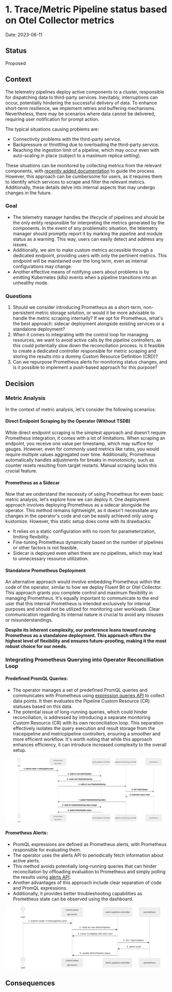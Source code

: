# 1. Trace/Metric Pipeline status based on Otel Collector metrics

Date: 2023-06-11

## Status

Proposed

## Context

The telemetry pipelines deploy active components to a cluster, responsible for dispatching data to third-party services. 
Inevitably, interruptions can occur, potentially hindering the successful delivery of data. 
To enhance short-term resilience, we implement retries and buffering mechanisms. 
Nevertheless, there may be scenarios where data cannot be delivered, requiring user notification for prompt action.

The typical situations causing problems are:

* Connectivity problems with the third-party service.
* Backpressure or throttling due to overloading the third-party service.
* Reaching the ingestion limit of a pipeline, which may occur even with auto-scaling in place (subject to a maximum replica setting).

These situations can be monitored by collecting metrics from the relevant components, with [recently added documentation](https://github.com/kyma-project/telemetry-manager/pull/423) to guide the process. 
However, this approach can be cumbersome for users, as it requires them to identify which services to scrape and filter the relevant metrics. 
Additionally, these details delve into internal aspects that may undergo changes in the future.

### Goal
* The telemetry manager handles the lifecycle of pipelines and should be the only entity responsible for interpreting the metrics generated by the components.
In the event of any problematic situation, the telemetry manager should promptly report it by marking the pipeline and module status as a warning. This way, users can easily detect and address any issues.
* Additionally, we aim to make custom metrics accessible through a dedicated endpoint, providing users with only the pertinent metrics. This endpoint will be maintained over the long term, even as internal configurations may change.
* Another effective means of notifying users about problems is by emitting Kubernetes (k8s) events when a pipeline transitions into an unhealthy mode.

### Questions
1. Should we consider introducing Prometheus as a short-term, non-persistent metric storage solution, or would it be more advisable to handle the metric scraping internally? 
If we opt for Prometheus, what's the best approach: sidecar deployment alongside existing services or a standalone deployment?
2. When it comes to integrating with the control loop for managing resources, we want to avoid active calls by the pipeline controllers, as this could potentially slow down the reconciliation process. 
Is it feasible to create a dedicated controller responsible for metric scraping and storing the results into a dummy Custom Resource Definition (CRD)?
3. Can we repurpose Prometheus alerts for monitoring status changes, and is it possible to implement a push-based approach for this purpose?

## Decision

### Metric Analysis

In the context of metric analysis, let's consider the following scenarios:

#### Direct Endpoint Scraping by the Operator (Without TSDB)

While direct endpoint scraping is the simplest approach and doesn't require Prometheus integration, it comes with a lot of limitations. 
When scraping an endpoint, you receive one value per timestamp, which may suffice for gauges. However, even for commonly used metrics like rates, you would require multiple values aggregated over time. 
Additionally, Prometheus automatically handles adjustments for breaks in monotonicity, such as counter resets resulting from target restarts. Manual scraping lacks this crucial feature.

#### Prometheus as a Sidecar

Now that we understand the necessity of using Prometheus for even basic metric analysis, let's explore how we can deploy it. 
One deployment approach involves deploying Prometheus as a sidecar alongside the operator. 
This method remains lightweight, as it doesn't necessitate any changes in the operator's code and can be easily achieved only using kustomize. 
However, this static setup does come with its drawbacks:

* It relies on a static configuration with no room for parameterization, limiting flexibility.
* Fine-tuning Prometheus dynamically based on the number of pipelines or other factors is not feasible.
* Sidecar is deployed even when there are no pipelines, which may lead to unnecessary resource utilization.

#### Standalone Prometheus Deployment

An alternative approach would involve embedding Prometheus within the code of the operator, similar to how we deploy Fluent Bit or Otel Collector. 
This approach grants you complete control and maximum flexibility in managing Prometheus.
It's equally important to communicate to the end user that this internal Prometheus is intended exclusively for internal purposes and should not be utilized for monitoring user workloads. 
Clear communication regarding its internal nature is crucial to avoid any misuses or misunderstandings.

**Despite its inherent complexity, our preference leans toward running Prometheus as a standalone deployment. This approach offers the highest level of flexibility and ensures future-proofing, making it the most robust choice for our needs.**

### Integrating Prometheus Querying into Operator Reconciliation Loop

#### Predefined PromQL Queries:
* The operator manages a set of predefined PromQL queries and communicates with Prometheus using [expression queries API](https://prometheus.io/docs/prometheus/latest/querying/api/#expression-queries) to collect data points. 
  It then evaluates the Pipeline Custom Resource (CR) statuses based on this data.
* The potential issue of long-running queries, which could hinder reconciliation, is addressed by introducing a separate monitoring Custom Resource (CR) with its own reconciliation loop.
  This separation effectively isolates the query execution and result storage from the tracepipeline and metricpipeline controllers, ensuring a smoother and more efficient workflow.
  It's worth noting that while this approach enhances efficiency, it can introduce increased complexity to the overall setup.

![Prometheus Integration with Additional Controller](../assets/prom-integration-extra-ctrl-flow.svg "Prometheus Integration with Additional Controller")

#### Prometheus Alerts:
* PromQL expressions are defined as Prometheus alerts, with Prometheus responsible for evaluating them.
* The operator uses the alerts API to periodically fetch information about active alerts.
* This method avoids potentially long-running queries that can hinder reconciliation by offloading evaluation to Prometheus and simply polling the results using [alerts API](https://prometheus.io/docs/prometheus/latest/querying/api/#alerts).
* Another advantages of this approach include clear separation of code and PromQL expressions.
* Additionally, it provides better troubleshooting capabilities as Prometheus state can be observed using the dashboard.

![Prometheus Integration using Alerts](../assets/prom-integration-alerts-flow.svg "Prometheus Integration using Alerts")

## Consequences


